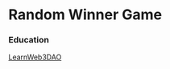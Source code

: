 # Random Winner Game

### Education

[LearnWeb3DAO](https://www.learnweb3.io/tracks/junior/chainlink-vrf)
